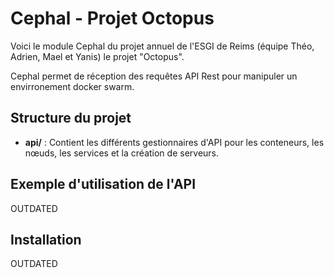 # Cephal - Projet Octopus

Voici le module Cephal du projet annuel de l'ESGI de Reims (équipe Théo, Adrien, Mael et Yanis) le projet "Octopus".

Cephal permet de réception des requêtes API Rest pour manipuler un envirronement docker swarm.


## Structure du projet

-   **api/** : Contient les différents gestionnaires d'API pour les conteneurs, les nœuds, les services et la création de serveurs.


## Exemple d'utilisation de l'API

OUTDATED
 
## Installation

OUTDATED

